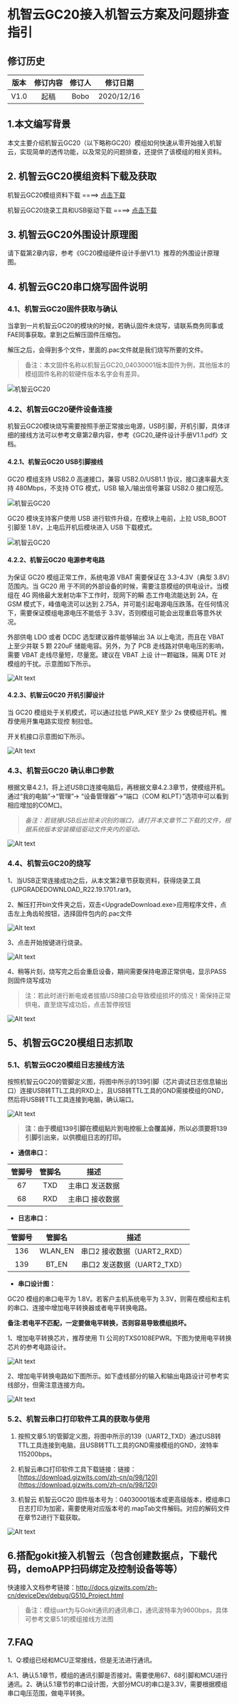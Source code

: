 

# 机智云GC20接入机智云方案及问题排查指引

## 修订历史

| 版本        | 修订内容    |  修订人  | 修订日期|
| :------:   | :-----:   | :----: |:----:|
| V1.0        |起稿      |   Bobo    |2020/12/16|


## 1.本文编写背景
本文主要介绍机智云GC20（以下略称GC20）模组如何快速从零开始接入机智云，实现简单的透传功能，以及常见的问题排查，还提供了该模组的相关资料。

## 2. 机智云GC20模组资料下载及获取
机智云GC20模组资料下载 ====> [点击下载](https://gizwits-doc-1251025085.cos.ap-guangzhou.myqcloud.com/ModuleData/4G-Module/G-GC20/GC20.zip)

机智云GC20烧录工具和USB驱动下载 ====> [点击下载](https://gizwits-doc-1251025085.cos.ap-guangzhou.myqcloud.com/ModuleData/4G-Module/G-GC20/GC20Tools(USBDriver%26DownloadTools).rar)

## 3. 机智云GC20外围设计原理图

请下载第2章内容，参考《GC20模组硬件设计手册V1.1》推荐的外围设计原理图。

## 4. 机智云GC20串口烧写固件说明

### 4.1、机智云GC20固件获取与确认
当拿到一片机智云GC20的模块的时候，若确认固件未烧写，请联系商务同事或FAE同事获取。拿到之后解压固件压缩包。

解压之后，会得到多个文件，里面的.pac文件就是我们烧写所要的文件。

>备注：本文固件名称以机智云GC20_04030001版本固件为例，其他版本的模组固件名称的软硬件版本名字会有差异。

![机智云GC20](/assets/zh-cn/deviceDev/GC20/GC20_1.png)


### 4.2、机智云GC20硬件设备连接
机智云GC20模块烧写需要按照手册正常接出电源，USB引脚，开机引脚，具体详细的接线方法可以参考文章第2章内容，参考《GC20_硬件设计手册V1.1.pdf》文档。

#### 4.2.1、机智云GC20 USB引脚接线

GC20 模组支持 USB2.0 高速接口，兼容 USB2.0/USB1.1 协议，接口速率最大支持 480Mbps，不支持
OTG 模式，USB 输入/输出信号兼容 USB2.0 接口规范。

![机智云GC20](/assets/zh-cn/deviceDev/GC20/GC20_2.png)

GC20 模块支持客户使用 USB 进行软件升级，在模块上电前，上拉 USB_BOOT 引脚至 1.8V，上电后开机后模块进入 USB 下载模式。

![机智云GC20](/assets/zh-cn/deviceDev/GC20/GC20_3.png)


#### 4.2.2、机智云GC20 电源参考电路

为保证 GC20 模组正常工作，系统电源 VBAT 需要保证在 3.3-4.3V（典型 3.8V）范围内。当 GC20 用
于不同的外部设备的时候，需要注意模组的供电设计。当模组在 4G 网络最大发射功率下工作时，现网下的瞬
态工作电流能达到 2A，在 GSM 模式下，峰值电流可以达到 2.75A，并可能引起电源电压跌落。在任何情况
下，需要保证模组电源电压不能低于 3.3V，否则模组可能会出现重启等意外状况。

外部供电 LDO 或者 DCDC 选型建议器件能够输出 3A 以上电流，而且在 VBAT 上至少并联 5 颗 220uF
储能电容。另外，为了 PCB 走线路对供电电压的影响，需要 VBAT 走线尽量短，尽量宽。建议在 VBAT 上设
计一颗磁珠，隔离 DTE 对模组的干扰。示意图如下所示。

![Alt text](/assets/zh-cn/deviceDev/GC20/GC20_4.png)


#### 4.2.3、机智云GC20 开机引脚设计

当 GC20 模组处于关机模式，可以通过拉低 PWR_KEY 至少 2s 使模组开机。推荐使用开集电路实现控
制拉低。

开关机接口示意图如下所示。

![Alt text](/assets/zh-cn/deviceDev/GC20/GC20_5.png)

### 4.3、机智云GC20 确认串口参数

根据文章4.2.1，将上述USB口连接电脑后，再根据文章4.2.3章节，使模组开机。通过“我的电脑”->“管理”-> “设备管理器”->“端口（COM 和LPT）”选项中可以看到相应增加的COM口。

>*备注：若链接USB后出现未识别的端口，请打开本文章节二下载的文件，根据系统版本安装模组驱动文件夹内的驱动。*

![Alt text](/assets/zh-cn/deviceDev/GC20/GC20_6.png)

### 4.4、机智云GC20的烧写

1、当USB正常连接成功之后，从本文第2章节获取资料，获得烧录工具《UPGRADEDOWNLOAD_R22.19.1701.rar》。

2、解压打开bin文件夹之后，双击<UpgradeDownload.exe>应用程序文件，点击左上角齿轮按钮，选择固件包内的.pac文件

![Alt text](/assets/zh-cn/deviceDev/GC20/GC20_7.png)

3、点击开始按键进行烧录。

![Alt text](/assets/zh-cn/deviceDev/GC20/GC20_8.png)

4、稍等片刻，烧写完之后会重启设备，期间需要保持电源正常供电，显示PASS则固件烧写成功
> 注：若此时进行断电或者拔插USB接口会导致模组损坏的情况！需保持正常供电，直至烧写成功后，点击暂停按钮

![Alt text](/assets/zh-cn/deviceDev/GC20/GC20_9.png)


## 5、机智云GC20模组日志抓取

### 5.1、机智云GC20模组日志接线方法
按照机智云GC20的管脚定义图，将图中所示的139引脚（芯片调试日志信息输出口）连接USB转TTL工具的RXD上，且USB转TTL工具的GND需接模组的GND，然后将USB转TTL工具连接到电脑，确认端口。

![Alt text](/assets/zh-cn/deviceDev/GC20/GC20_10.png)

> **注：由于模组139引脚在模组贴片到电控板上会覆盖掉，所以必须要将139引脚引出来，以供模组日志的打印。**

- **通信串口：**

| 管脚号 | 管脚名 | 描述 |
| :-: | :-: | :-: |
| 67 | TXD | 主串口 发送数据 |
| 68 | RXD | 主串口 接收数据 |

- **日志串口：**

| 管脚号 | 管脚名 | 描述 |
| :-: | :-: | :-: |
| 136 | WLAN_EN | 串口2 接收数据（UART2_RXD）|
| 139 | BT_EN | 串口2 发送数据（UART2_TXD）|


- **串口设计图：**

GC20 模组的串口电平为 1.8V。若客户主机系统电平为 3.3V，则需在模组和主机的串口、连接中增加电平转换器或者电平转换电路。

**备注:若电平不匹配，一定要做电平转换，否则容易导致模组损坏。**

1、增加电平转换芯片，推荐使用 TI 公司的TXS0108EPWR。下图为使用电平转换芯片的参考电路设计。

![Alt text](/assets/zh-cn/deviceDev/GC20/GC20_11.png)

2、增加电平转换电路如下图所示。如下虚线部分的输入和输出电路设计可参考实线部分，但需注意连接方向。

![Alt text](/assets/zh-cn/deviceDev/GC20/GC20_12.png)

### 5.2、机智云串口打印软件工具的获取与使用

1. 按照文章5.1的管脚定义图，将图中所示的139（UART2_TXD）通过USB转TTL工具连接到电脑，且USB转TTL工具的GND需接模组的GND，波特率115200bps。

2. 机智云串口打印软件工具下载链接：链接：[https://download.gizwits.com/zh-cn/p/98/120](https://download.gizwits.com/zh-cn/p/98/120)

3. 机智云 机智云GC20 固件版本号为：04030001版本或更高级版本，模组串口日志打印为加密，需要使用对应版本号的.mapTab文件解码。对应的解码文件在章节2进行下载获取。

![Alt text](/assets/zh-cn/deviceDev/GC20/GC20_13.png)

## 6.搭配gokit接入机智云（包含创建数据点，下载代码，demoAPP扫码绑定及控制设备等等）
快速接入文档参考链接：http://docs.gizwits.com/zh-cn/deviceDev/debug/G510_Project.html

>备注：模组uart为与Gokit通讯的通讯串口，通讯波特率为9600bps，具体可参考文章5.1的模组接线方法图

## 7.FAQ

1、Q:模组已经和MCU正常接线，但是无法进行通讯。

 A:1、确认5.1章节，模组的通讯引脚是否接对。需要使用67、68引脚和MCU进行通讯。2、确认5.1章节的串口设计图，大部分MCU的串口是3.3V，需要根据模组串口电压范围，做电平转换。
